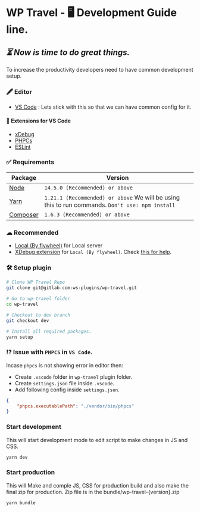 # WP Travel - 🖥 Development Guide line.

## _⏳ Now is time to do great things._

To increase the productivity developers need to have common development setup. 

### 🖋 Editor
- [VS Code](https://code.visualstudio.com/) : Lets stick with this so that we can have common config for it.
#### 🧩 Extensions for VS Code
- [xDebug](https://github.com/xdebug/vscode-php-debug)
- [PHPCs](https://github.com/ikappas/vscode-phpcs)
- [ESLint](https://github.com/Microsoft/vscode-eslint)


### ✅ Requirements

| Package | Version |
| ----------- | ----------- |
| [Node](https://nodejs.org/en/) | `14.5.0 (Recommended) or above` |
| [Yarn](https://yarnpkg.com/) | `1.21.1 (Recommended) or above`  We will be using this to run commands. ```Don't use: npm install``` |
| [Composer](https://getcomposer.org/) | `1.6.3 (Recommended) or above` |

### ☁ Recommended
- [Local (By flywheel)](https://localwp.com/) for Local server
- [XDebug extension](https://github.com/pixeljar/local-addon-xdebug-vscode) for ```Local (By flywheel)```. Check [this for help](https://localwp.com/community/t/localbyflywheel-xdebug-vscode/11950/2).

### 🛠 Setup plugin
```sh
# Clone WP Travel Repo 
git clone git@gitlab.com:ws-plugins/wp-travel.git

# Go to wp-travel folder
cd wp-travel

# Checkout to dev branch
git checkout dev

# Install all required packages.
yarn setup
```

### ⁉️ Issue with ```PHPCS``` in ```VS Code```.
Incase ```phpcs``` is not showing error in editor then:
- Create ```.vscode``` folder in ```wp-travel``` plugin folder.
- Create ```settings.json``` file inside ```.vscode```.
- Add following config inside ```settings.json```.

```json
{
    "phpcs.executablePath": "./vendor/bin/phpcs"
}
```

### Start development
This will start development mode to edit script to make changes in JS and CSS. 
```sh
yarn dev
```

### Start production
This will Make and comple JS, CSS for production build and also make the final zip for production. Zip file is in the bundle/wp-travel-{version}.zip
```sh
yarn bundle
```
